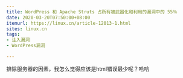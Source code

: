```yaml
---
title: WordPress 和 Apache Struts 占所有被武器化和利用的漏洞中的 55％
date: 2020-03-20T07:50:00+08:00
itemurl: https://linux.cn/article-12013-1.html
sites: linux.cn
tags:
- 注入漏洞
- WordPress漏洞

---
```

排除服务器的因素，我怎么觉得应该是html错误最少呢？哈哈